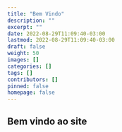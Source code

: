 ```yaml
---
title: "Bem Vindo"
description: ""
excerpt: ""
date: 2022-08-29T11:09:40-03:00
lastmod: 2022-08-29T11:09:40-03:00
draft: false
weight: 50
images: []
categories: []
tags: []
contributors: []
pinned: false
homepage: false
---
```


## Bem vindo ao site
